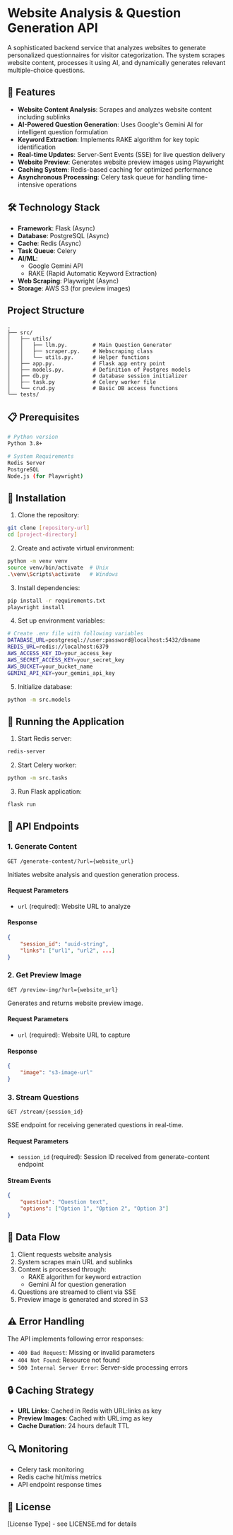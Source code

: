 # Website Analysis & Question Generation API

A sophisticated backend service that analyzes websites to generate personalized questionnaires for visitor categorization. The system scrapes website content, processes it using AI, and dynamically generates relevant multiple-choice questions.

## 🚀 Features

- **Website Content Analysis**: Scrapes and analyzes website content including sublinks
- **AI-Powered Question Generation**: Uses Google's Gemini AI for intelligent question formulation
- **Keyword Extraction**: Implements RAKE algorithm for key topic identification
- **Real-time Updates**: Server-Sent Events (SSE) for live question delivery
- **Website Preview**: Generates website preview images using Playwright
- **Caching System**: Redis-based caching for optimized performance
- **Asynchronous Processing**: Celery task queue for handling time-intensive operations

## 🛠 Technology Stack

- **Framework**: Flask (Async)
- **Database**: PostgreSQL (Async)
- **Cache**: Redis (Async)
- **Task Queue**: Celery
- **AI/ML**: 
  - Google Gemini API
  - RAKE (Rapid Automatic Keyword Extraction)
- **Web Scraping**: Playwright (Async)
- **Storage**: AWS S3 (for preview images)


## Project Structure
```
.
├── src/
│   ├── utils/
│   │   ├── llm.py.        # Main Question Generator
│   │   ├── scraper.py.    # Webscraping class
│   │   └── utils.py.      # Helper functions
│   ├── app.py.            # Flask app entry point
│   ├── models.py.         # Definition of Postgres models
│   ├── db.py              # database session initializer
│   ├── task.py            # Celery worker file
│   └── crud.py            # Basic DB access functions
└── tests/
```


## 📋 Prerequisites

```bash
# Python version
Python 3.8+

# System Requirements
Redis Server
PostgreSQL
Node.js (for Playwright)
```

## 🔧 Installation

1. Clone the repository:
```bash
git clone [repository-url]
cd [project-directory]
```

2. Create and activate virtual environment:
```bash
python -m venv venv
source venv/bin/activate  # Unix
.\venv\Scripts\activate   # Windows
```

3. Install dependencies:
```bash
pip install -r requirements.txt
playwright install
```

4. Set up environment variables:
```bash
# Create .env file with following variables
DATABASE_URL=postgresql://user:password@localhost:5432/dbname
REDIS_URL=redis://localhost:6379
AWS_ACCESS_KEY_ID=your_access_key
AWS_SECRET_ACCESS_KEY=your_secret_key
AWS_BUCKET=your_bucket_name
GEMINI_API_KEY=your_gemini_api_key
```

5. Initialize database:
```bash
python -m src.models
```

## 🚀 Running the Application

1. Start Redis server:
```bash
redis-server
```

2. Start Celery worker:
```bash
python -m src.tasks
```

3. Run Flask application:
```bash
flask run
```

## 📡 API Endpoints

### 1. Generate Content
```http
GET /generate-content/?url={website_url}
```
Initiates website analysis and question generation process.

#### Request Parameters
- `url` (required): Website URL to analyze

#### Response
```json
{
    "session_id": "uuid-string",
    "links": ["url1", "url2", ...]
}
```

### 2. Get Preview Image
```http
GET /preview-img/?url={website_url}
```
Generates and returns website preview image.

#### Request Parameters
- `url` (required): Website URL to capture

#### Response
```json
{
    "image": "s3-image-url"
}
```

### 3. Stream Questions
```http
GET /stream/{session_id}
```
SSE endpoint for receiving generated questions in real-time.

#### Request Parameters
- `session_id` (required): Session ID received from generate-content endpoint

#### Stream Events
```json
{
    "question": "Question text",
    "options": ["Option 1", "Option 2", "Option 3"]
}
```

## 🔄 Data Flow

1. Client requests website analysis
2. System scrapes main URL and sublinks
3. Content is processed through:
   - RAKE algorithm for keyword extraction
   - Gemini AI for question generation
4. Questions are streamed to client via SSE
5. Preview image is generated and stored in S3

## ⚠️ Error Handling

The API implements following error responses:

- `400 Bad Request`: Missing or invalid parameters
- `404 Not Found`: Resource not found
- `500 Internal Server Error`: Server-side processing errors

## 🔒 Caching Strategy

- **URL Links**: Cached in Redis with URL:links as key
- **Preview Images**: Cached with URL:img as key
- **Cache Duration**: 24 hours default TTL

## 🔍 Monitoring

- Celery task monitoring
- Redis cache hit/miss metrics
- API endpoint response times


## 📄 License

[License Type] - see LICENSE.md for details